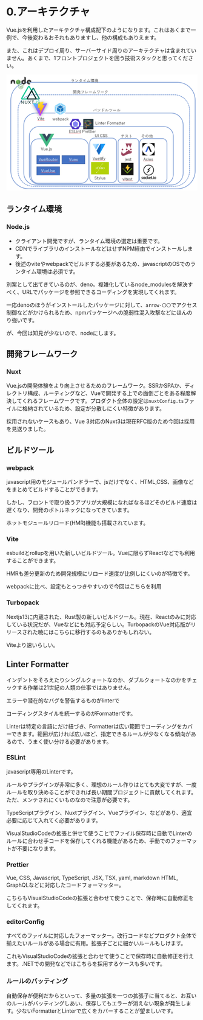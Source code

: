 # 0.アーキテクチャ

Vue.jsを利用したアーキテクチャ構成配下のようになります。これはあくまで一例で、今後変わるおそれもありますし、他の構成もありえます。

また、これはデプロイ周り、サーバーサイド周りのアーキテクチャは含まれていません。あくまで、1フロントプロジェクトを囲う技術スタックと思ってください。

![アーキテクチャ構成図](./%E3%82%A2%E3%83%BC%E3%82%AD%E3%83%86%E3%82%AF%E3%83%81%E3%83%A3.png)

## ランタイム環境

### Node.js

- クライアント開発ですが、ランタイム環境の選定は重要です。
- CDNでライブラリのインストールなどはせずNPM経由でインストールします。
- 後述のviteやwebpackでビルドする必要があるため、javascriptのOSでのランタイム環境は必須です。

別案として出てきているのが、deno。複雑化しているnode_modulesを解決すべく、URLでパッケージを参照できるコーディングを実現してくれます。

一応denoのほうがインストールしたパッケージに対して、`arrow-〇〇`でアクセス制御などがかけられるため、npmパッケージへの脆弱性混入攻撃などにほんのり強いです。

が、今回は知見が少ないので、nodeにします。

## 開発フレームワーク

### Nuxt

Vue.jsの開発体験をより向上させるためのフレームワーク。SSRかSPAか、ディレクトリ構成、ルーティングなど、Vueで開発する上での面倒ごとをある程度解決してくれるフレームワークです。プロダクト全体の設定は`nuxtConfig.ts`ファイルに格納されているため、設定が分散しにくい特徴があります。

採用されないケースもあり、Vue 3対応のNuxt3は現在RFC版のため今回は採用を見送りました。

## ビルドツール

### webpack

javascript用のモジュールバンドラーで、jsだけでなく、HTML,CSS、画像などをまとめてビルドすることができます。

しかし、フロントで取り扱うアプリが大規模になればなるほどそのビルド速度は遅くなり、開発のボトルネックになってきています。

ホットモジュールリロード(HMR)機能も搭載されています。

### Vite

esbuildとrollupを用いた新しいビルドツール。Vueに限らずReactなどでも利用することができます。

HMRも差分更新のため開発規模にリロード速度が比例しにくいのが特徴です。

webpackに比べ、設定もとっつきやすいので今回はこちらを利用

### Turbopack

Nextjs13に内蔵された、Rust製の新しいビルドツール。現在、Reactのみに対応している状況だが、Vueなどにも対応予定らしい。TurbopackのVue対応版がリリースされた暁にはこちらに移行するのもありかもしれない。

Viteより速いらしい。

## Linter Formatter

インデントをそろえたりシングルクォートなのか、ダブルクォートなのかをチェックする作業は21世紀の人類の仕事ではありません。

エラーや潜在的なバグを警告するものがlinterで

コーディングスタイルを統一するのがFormatterです。

Linterは特定の言語にだけ紐づき、Formatterは広い範囲でコーディングをカバーできます。範囲が広ければ広いほど、指定できるルールが少なくなる傾向があるので、うまく使い分ける必要があります。

### ESLint

javascript専用のLinterです。

ルールやプラグインが非常に多く、理想のルール作りはとても大変ですが、一度ルールを取り決めることができれば長い期間プロジェクトに貢献してくれます。ただ、メンテされにくいものなので注意が必要です。

TypeScriptプラグイン、Nuxtプラグイン、Vueプラグイン、などがあり、適宜必要に応じて入れてく必要があります。

VisualStudioCodeの拡張と併せて使うことでファイル保存時に自動でLinterのルールに合わせ手コードを保存してくれる機能があるため、手動でのフォーマットが不要になります。

### Prettier

Vue, CSS, Javascript, TypeScript, JSX, TSX, yaml, markdown HTML, GraphQLなどに対応したコードフォーマッター。

こちらもVisualStudioCodeの拡張と合わせて使うことで、保存時に自動修正をしてくれます。

### editorConfig

すべてのファイルに対応したフォーマッター。改行コードなどプロダクト全体で揃えたいルールがある場合に有用。拡張子ごとに細かいルールもしけます。

これもVisualStudioCodeの拡張と合わせて使うことで保存時に自動修正を行えます。.NETでの開発などではこちらを採用するケースも多いです。

### ルールのバッティング

自動保存が便利だからといって、多量の拡張を一つの拡張子に当てると、お互いのルールがバッティングしあい、保存してもエラーが消えない現象が発生します。少ないFormatterとLinterで広くをカバーすることが望ましいです。
